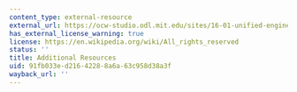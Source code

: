 ```yaml
---
content_type: external-resource
external_url: https://ocw-studio.odl.mit.edu/sites/16-01-unified-engineering-i-ii-iii-iv-fall-2005-spring-2006/type/page/edit/34c4c991-4bb5-d251-50ee-34713d7b7e3e/?offset=10#BelowTable
has_external_license_warning: true
license: https://en.wikipedia.org/wiki/All_rights_reserved
status: ''
title: Additional Resources
uid: 91fb033e-d216-4228-8a6a-63c958d38a3f
wayback_url: ''
---
```

